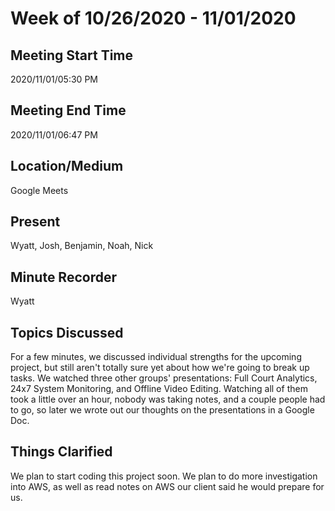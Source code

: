 # Week of 10/26/2020 - 11/01/2020

## Meeting Start Time

2020/11/01/05:30 PM

## Meeting End Time

2020/11/01/06:47 PM

## Location/Medium

Google Meets

## Present

Wyatt, Josh, Benjamin, Noah, Nick

## Minute Recorder

Wyatt

## Topics Discussed

For a few minutes, we discussed individual strengths for the upcoming project, but still aren't totally sure yet about how we're going to break up tasks. We watched three other groups' presentations: Full Court Analytics, 24x7 System Monitoring, and Offline Video Editing. Watching all of them took a little over an hour, nobody was taking notes, and a couple people had to go, so later we wrote out our thoughts on the presentations in a Google Doc.

## Things Clarified

We plan to start coding this project soon. We plan to do more investigation into AWS, as well as read notes on AWS our client said he would prepare for us.
